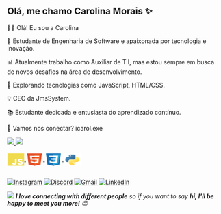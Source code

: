 ## Olá, me chamo Carolina Morais ✨

👩‍💻 Olá! Eu sou a Carolina

🚀 Estudante de Engenharia de Software e apaixonada por tecnologia e inovação.

📊 Atualmente trabalho como Auxiliar de T.I, mas estou sempre em busca de novos desafios na área de desenvolvimento.

🌱 Explorando tecnologias como JavaScript, HTML/CSS.

💡 CEO da JmsSystem.

📚 Estudante dedicada e entusiasta do aprendizado contínuo.

💌 Vamos nos conectar? icarol.exe


<!--
**Carolina-wp/Carolina-wp** is a ✨ _special_ ✨ repository because its `README.md` (this file) appears on your GitHub profile.

Here are some ideas to get you started:

-->


<div> 

<a href="https://github.com/Carolina-wp">
<img height="180cm" src="https://github-readme-stats.vercel.app/api?username=Carolina-wp&show_icons=true&theme=moltack&include_all_commits=true&count_private=true"/>
<img height="160cm" src="https://github-readme-stats.vercel.app/api/top-langs/?username=Carolina-wp&layout=compact&langs_count=16&theme=moltack"/>

</div>

<div style="display: inline_block"><br>
  <img align="center" alt="Rafa-Js" height="30" width="40" src="https://raw.githubusercontent.com/devicons/devicon/master/icons/javascript/javascript-plain.svg">
  <img align="center" alt="Rafa-HTML" height="30" width="40" src="https://raw.githubusercontent.com/devicons/devicon/master/icons/html5/html5-original.svg">
  <img align="center" alt="Rafa-CSS" height="30" width="40" src="https://raw.githubusercontent.com/devicons/devicon/master/icons/css3/css3-original.svg">
  <img align="center" alt="Rafa-Python" height="30" width="40" src="https://raw.githubusercontent.com/devicons/devicon/master/icons/python/python-original.svg">
 
</div>
  
  ##
 
<div> 
<a href="https://www.instagram.com/icarol.exe/" target="_blank">
  <img src="https://img.shields.io/badge/-Instagram-%23E4405F?style=for-the-badge&logo=instagram&logoColor=white" alt="Instagram">
</a>

<a href="https://discord.gg/3TdhMjyZ" target="_blank">
  <img src="https://img.shields.io/badge/Discord-7289DA?style=for-the-badge&logo=discord&logoColor=white" alt="Discord">
</a>

<a href="https://mail.google.com/mail/u/0/?hl=pt-BR#inbox" target="_blank">
  <img src="https://img.shields.io/badge/-Gmail-%23333?style=for-the-badge&logo=gmail&logoColor=white" alt="Gmail">
</a>

<a href="https://www.linkedin.com/in/carolina-morais-7913172b3/" target="_blank">
  <img src="https://img.shields.io/badge/-LinkedIn-%230077B5?style=for-the-badge&logo=linkedin&logoColor=white" alt="LinkedIn">
</a>


</div>

<img src="https://media.giphy.com/media/LnQjpWaON8nhr21vNW/giphy.gif" width="60"> <em><b>I love connecting with different people</b> so if you want to say <b>hi, I'll be happy to meet you more!</b> 😊</em>

